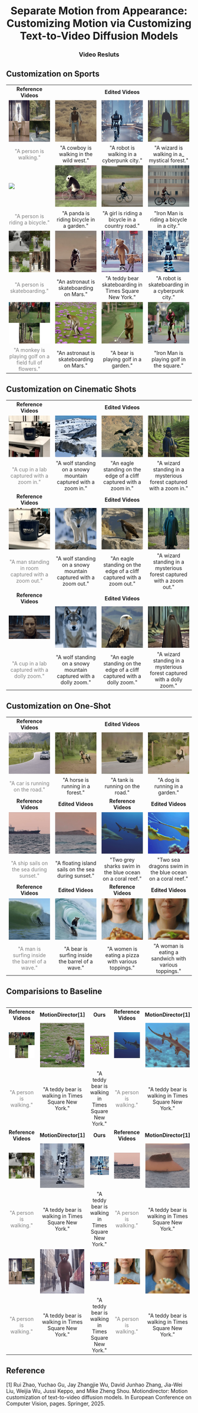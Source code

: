 <p align="center">

  <h1 align="center">Separate Motion from Appearance: Customizing Motion via Customizing Text-to-Video Diffusion Models </h1>
  <h3 align="center">Video Resluts </h3>



## Customization on Sports
<table class="center"> 
<tr>
  <td style="text-align:center;"><b>Reference Videos</b></td>
  <td style="text-align:center;" colspan="3"><b>Edited Videos</b></td>
</tr>
<tr>
  <td><img src=assets/walk/output.gif></td>
  <td><img src=assets/walk/A_cowboy_is_walking_in_the_wild_west.gif></td>
  <td><img src=assets/walk/A_robot_is_walking_in_a_cyberpunk_city.gif></td>
  <td><img src=assets/walk/A_wizard_is_walking_in_a_mystical_forest.gif></td>
</tr>
<tr>
  <td width=25% style="text-align:center;color:gray;">"A person is walking."</td>
  <td width=25% style="text-align:center;">"A cowboy is walking in the wild west."
  <td width=25% style="text-align:center;">"A robot is walking in a cyberpunk city."
  <td width=25% style="text-align:center;">"A wizard is walking in a_ mystical forest." 
</tr>
<tr>
  <td><img src=assets/bike/output.gif></td>
  <td><img src=assets/bike/A_panda_is_riding_bicycle_in_a_garden.gif></td>
  <td><img src=assets/bike/A_girl_is_riding_a_bicycle_in_a_country_road.gif></td>
  <td><img src=assets/bike/Iron_Man_is_riding_a_bicycle_in_a_city.gif></td>
</tr>
<tr>
  <td width=25% style="text-align:center;color:gray;">"A person is riding a bicycle."</td>
  <td width=25% style="text-align:center;">"A panda is riding bicycle in a garden."
  <td width=25% style="text-align:center;">"A girl is riding a bicycle in a country road." 
  <td width=25% style="text-align:center;">"Iron Man is riding a bicycle in a city."
</tr>
<tr>
  <td><img src=assets/skate/output.gif></td>
  <td><img src=assets/skate/An_astronaut_is_skateboarding_on_Mars.gif></td>
  <td><img src=assets/skate/A_teddy_bear_skateboarding_in_Times_Square_New_York.gif></td>
  <td><img src=assets/skate/A_robot_is_skateboarding_in_a_cyberpunk_city_front_view.gif></td>
</tr>
<tr>
  <td width=25% style="text-align:center;color:gray;">"A person is skateboarding."</td>
  <td width=25% style="text-align:center;">"An astronaut is skateboarding on Mars."
  <td width=25% style="text-align:center;">"A teddy bear skateboarding in Times Square New York." 
  <td width=25% style="text-align:center;">"A robot is skateboarding in a cyberpunk city."
</tr>
<tr>
  <td><img src=assets/golf/output.gif></td>
  <td><img src=assets/golf/A_monkey_is_playing_golf_on_a_field_full_of_flowers.gif></td>
  <td><img src=assets/golf/A_bear_is_playing_golf_in_a_garden_front_view.gif></td>
  <td><img src=assets/golf/Iron_Man_is_playing_golf_in_the_square.gif></td>
</tr>
<tr>
  <td width=25% style="text-align:center;color:gray;">"A monkey is playing golf on a field full of flowers."</td>
  <td width=25% style="text-align:center;">"An astronaut is skateboarding on Mars."
  <td width=25% style="text-align:center;">"A bear is playing golf in a garden." 
  <td width=25% style="text-align:center;">"Iron Man is playing golf in the square."
</tr>
</table>




## Customization on Cinematic Shots
<table class="center"> 
<tr>
  <td style="text-align:center;"><b>Reference Videos</b></td>
  <td style="text-align:center;" colspan="3"><b>Edited Videos</b></td>
</tr>
<tr>
  <td><img src=assets/zoom_in/output.gif></td>
  <td><img src=assets/zoom_in/A_wolf_standing_on_a_snowy_mountain_captured_with_a_zoom_in.gif></td>
  <td><img src=assets/zoom_in/An_eagle_standing_on_the_edge_of_a_cliff_captured_with_a_zoom_in.gif></td>
  <td><img src=assets/zoom_in/A_wizard_standing_in_a_mysterious_forest__captured_with_a_zoom_in.gif></td>
</tr>
<tr>
  <td width=25% style="text-align:center;color:gray;">"A cup in a lab captured with a zoom in."</td>
  <td width=25% style="text-align:center;">"A wolf standing on a snowy mountain captured with a zoom in."
  <td width=25% style="text-align:center;">"An eagle standing on the edge of a cliff captured with a zoom in."
  <td width=25% style="text-align:center;">"A wizard standing in a mysterious forest captured with a zoom in." 
</tr>
<tr>
  <td style="text-align:center;"><b>Reference Videos</b></td>
  <td style="text-align:center;" colspan="3"><b>Edited Videos</b></td>
</tr>
<tr>
  <td><img src=assets/zomm_out/zoom_out_16.gif></td>
  <td><img src=assets/zomm_out/A_wolf_standing_on_a_snowy_mountain_captured_with_a_dolly_zoom_24_400_0.1.gif></td>
  <td><img src=assets/zomm_out/An_eagle_standing_on_the_edge_of_a_cliff_captured_with_a_zoom_out_3_400_0.1.gif></td>
  <td><img src=assets/zomm_out/A_wizard_standing_in_a_mysterious_forest__captured_with_a_zoom_out_48_600_0.1.gif></td>
</tr>
<tr>
  <td width=25% style="text-align:center;color:gray;">"A man standing in room captured with a zoom out."</td>
  <td width=25% style="text-align:center;">"A wolf standing on a snowy mountain captured with a zoom out."
  <td width=25% style="text-align:center;">"An eagle standing on the edge of a cliff captured with a zoom out."
  <td width=25% style="text-align:center;">"A wizard standing in a mysterious forest captured with a zoom out." 
</tr>
<tr>
  <td style="text-align:center;"><b>Reference Videos</b></td>
  <td style="text-align:center;" colspan="3"><b>Edited Videos</b></td>
</tr>
<tr>
  <td><img src=assets/dolly/dolly_zoom.gif></td>
  <td><img src=assets/dolly/A_wolf_standing_on_a_snowy_mountain_captured_with_a_dolly_zoom.gif></td>
  <td><img src=assets/dolly/An_eagle_standing_on_the_edge_of_a_cliff_captured_with_a_dolly_zoom.gif></td>
  <td><img src=assets/dolly/A_wizard_standing_in_a_mysterious_forest__captured_with_a_dolly_zoom.gif></td>
</tr>
<tr>
  <td width=25% style="text-align:center;color:gray;">"A cup in a lab captured with a dolly zoom."</td>
  <td width=25% style="text-align:center;">"A wolf standing on a snowy mountain captured with a dolly zoom."
  <td width=25% style="text-align:center;">"An eagle standing on the edge of a cliff captured with a dolly zoom."
  <td width=25% style="text-align:center;">"A wizard standing in a mysterious forest captured with a dolly zoom." 
</tr>
</table>





## Customization on One-Shot
<table class="center"> 
<tr>
  <td style="text-align:center;"><b>Reference Videos</b></td>
  <td style="text-align:center;" colspan="3"><b>Edited Videos</b></td>
</tr>
<tr>
  <td><img src=assets/car-turn/car-turn.gif></td>
  <td><img src=assets/car-turn/A_horse_is_running_in_a_forest.gif></td>
  <td><img src=assets/car-turn/A_tank_is_running_on_the_road.gif></td>
  <td><img src=assets/car-turn/A_dog_is_running_in_a_garden.gif></td>
</tr>
<tr>
  <td width=25% style="text-align:center;color:gray;">"A car is running on the road."</td>
  <td width=25% style="text-align:center;">"A horse is running in a forest."
  <td width=25% style="text-align:center;">"A tank is running on the road."
  <td width=25% style="text-align:center;">"A dog is running in a garden." 
</tr>
<tr>
  <td style="text-align:center;" colspan="1"><b>Reference Videos</b></td>
  <td style="text-align:center;" colspan="1"><b>Edited Videos</b></td>
  <td style="text-align:center;" colspan="1"><b>Reference Videos</b></td>
  <td style="text-align:center;" colspan="1"><b>Edited Videos</b></td>
</tr>
<tr>
  <td><img src=assets/ori16frames/ship-sailing.gif></td>
  <td><img src=assets/oneshot/island.gif></td>
  <td><img src=assets/ori16frames/sharks-swimming.gif></td>
  <td><img src=assets/oneshot/sea-dragon.gif></td>
</tr>
<tr>
  <td width=25% style="text-align:center;color:gray;">"A ship sails on the sea during sunset."</td>
  <td width=25% style="text-align:center;">"A floating island sails on the sea during sunset."
  <td width=25% style="text-align:center;">"Two grey sharks swim in the blue ocean on a coral reef." 
  <td width=25% style="text-align:center;">"Two sea dragons swim in the blue ocean on a coral reef."
</tr>

<tr>
  <td style="text-align:center;" colspan="1"><b>Reference Videos</b></td>
  <td style="text-align:center;" colspan="1"><b>Edited Videos</b></td>
  <td style="text-align:center;" colspan="1"><b>Reference Videos</b></td>
  <td style="text-align:center;" colspan="1"><b>Edited Videos</b></td>
</tr>
<tr>
  <td><img src=assets/ori16frames/surfer-on-wave.gif></td>
  <td><img src=assets/oneshot/A_bear_is_surfing_inside_the_barrel_of_a_wave.gif></td>
  <td><img src=assets/ori16frames/eating-pizza.gif></td>
  <td><img src=assets/oneshot/A_woman_is_eating_a_sandwich_with_various_toppings.gif></td>
</tr>
<tr>
  <td width=25% style="text-align:center;color:gray;">"A man is surfing inside the barrel of a wave."</td>
  <td width=25% style="text-align:center;">"A bear is surfing inside the barrel of a wave."
  <td width=25% style="text-align:center;">"A women is eating a pizza with various toppings." 
  <td width=25% style="text-align:center;">"A woman is eating a sandwich with various toppings."
</tr>


</table>







## Comparisions to Baseline
<table class="center"> 

<table style="width:100%; table-layout:fixed; border-collapse:collapse;">
  <tr>
    <td style="text-align:center; width:16%;"><b>Reference Videos</b></td>
    <td style="text-align:center; width:17%;"><b>MotionDirector[1]</b></td>
    <td style="text-align:center; width:16%;"><b>Ours</b></td>
    <td style="text-align:center; width:16%;"><b>Reference Videos</b></td>
    <td style="text-align:center; width:17%;"><b>MotionDirector[1]</b></td>
    <td style="text-align:center; width:16%;"><b>Ours</b></td>
  </tr>
  <tr>
    <td style="text-align:center; width:16%;"><img src="assets/golf/output.gif" style="width:100%; max-width:120px;"></td>
    <td style="text-align:center; width:16%;"><img src="assets/md/monkey.gif" style="width:100%; max-width:120px;"></td>
    <td style="text-align:center; width:16%;"><img src="assets/golf/A_monkey_is_playing_golf_on_a_field_full_of_flowers.gif" style="width:100%; max-width:120px;"></td>
    <td style="text-align:center; width:16%;"><img src="assets/ori16frames/sharks-swimming.gif" style="width:100%; max-width:120px;"></td>
    <td style="text-align:center; width:16%;"><img src="assets/md/Two_sea_dragons_swim_in_the_blue_ocean_on_a_coral_reef_0_300.gif" style="width:100%; max-width:120px;"></td>
    <td style="text-align:center; width:16%;"><img src="assets/oneshot/sea-dragon.gif" style="width:100%; max-width:120px;"></td>
  </tr>
  <tr>
    <td style="text-align:center; width:16%; color:gray;">"A person is walking."</td>
    <td style="text-align:center; width:16%;">"A teddy bear is walking in Times Square New York."</td>
    <td style="text-align:center; width:16%;">"A teddy bear is walking in Times Square New York."</td>
    <td style="text-align:center; width:16%; color:gray;">"A person is walking."</td>
    <td style="text-align:center; width:16%;">"A teddy bear is walking in Times Square New York."</td>
    <td style="text-align:center; width:16%;">"A teddy bear is walking in Times Square New York."</td>
  </tr>



  <tr>
    <td style="text-align:center; width:16%;"><b>Reference Videos</b></td>
    <td style="text-align:center; width:17%;"><b>MotionDirector[1]</b></td>
    <td style="text-align:center; width:16%;"><b>Ours</b></td>
    <td style="text-align:center; width:16%;"><b>Reference Videos</b></td>
    <td style="text-align:center; width:17%;"><b>MotionDirector[1]</b></td>
    <td style="text-align:center; width:16%;"><b>Ours</b></td>
  </tr>
  <tr>
    <td style="text-align:center; width:16%;"><img src="assets/skate/output.gif" style="width:100%; max-width:120px;"></td>
    <td style="text-align:center; width:16%;"><img src="assets/md/A_robot_is_skateboarding_in_a_cyberpunk_city.gif" style="width:100%; max-width:120px;"></td>
    <td style="text-align:center; width:16%;"><img src="assets/skate/A_robot_is_skateboarding_in_a_cyberpunk_city_front_view.gif" style="width:100%; max-width:120px;"></td>
    <td style="text-align:center; width:16%;"><img src="assets/ori16frames/ship-sailing.gif" style="width:100%; max-width:120px;"></td>
    <td style="text-align:center; width:16%;"><img src="assets/md/island.gif" style="width:100%; max-width:120px;"></td>
    <td style="text-align:center; width:16%;"><img src="assets/oneshot/island.gif" style="width:100%; max-width:120px;"></td>
  </tr>
  <tr>
    <td style="text-align:center; width:16%; color:gray;">"A person is walking."</td>
    <td style="text-align:center; width:16%;">"A teddy bear is walking in Times Square New York."</td>
    <td style="text-align:center; width:16%;">"A teddy bear is walking in Times Square New York."</td>
    <td style="text-align:center; width:16%; color:gray;">"A person is walking."</td>
    <td style="text-align:center; width:16%;">"A teddy bear is walking in Times Square New York."</td>
    <td style="text-align:center; width:16%;">"A teddy bear is walking in Times Square New York."</td>
  </tr>


  <tr>
    <td style="text-align:center; width:16%;"><img src="assets/walk/output.gif" style="width:100%; max-width:120px;"></td>
    <td style="text-align:center; width:16%;"><img src="assets/md/walk.gif" style="width:100%; max-width:120px;"></td>
    <td style="text-align:center; width:16%;"><img src="assets/walk/A_teddy_bear_is_walking_in_Times_Square_New_York.gif" style="width:100%; max-width:120px;"></td>
    <td style="text-align:center; width:16%;"><img src="assets/ori16frames/eating-pizza.gif" style="width:100%; max-width:120px;"></td>
    <td style="text-align:center; width:16%;"><img src="assets/md/eatting-pizza.gif" style="width:100%; max-width:120px;"></td>
    <td style="text-align:center; width:16%;"><img src="assets/oneshot/A_woman_is_eating_a_sandwich_with_various_toppings.gif" style="width:100%; max-width:120px;"></td>
  </tr>
  <tr>
    <td style="text-align:center; width:16%; color:gray;">"A person is walking."</td>
    <td style="text-align:center; width:16%;">"A teddy bear is walking in Times Square New York."</td>
    <td style="text-align:center; width:16%;">"A teddy bear is walking in Times Square New York."</td>
    <td style="text-align:center; width:16%; color:gray;">"A person is walking."</td>
    <td style="text-align:center; width:16%;">"A teddy bear is walking in Times Square New York."</td>
    <td style="text-align:center; width:16%;">"A teddy bear is walking in Times Square New York."</td>
  </tr>

</table>





</table>

## Reference
[1] Rui Zhao, Yuchao Gu, Jay Zhangjie Wu, David Junhao Zhang, Jia-Wei Liu, Weijia Wu, Jussi Keppo, and Mike Zheng Shou. Motiondirector: Motion customization of text-to-video diffusion models. In European Conference on Computer Vision, pages. Springer, 2025.